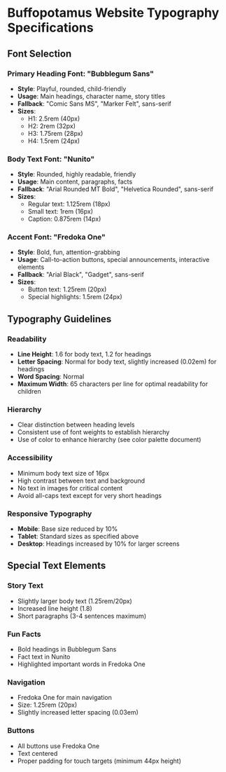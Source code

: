 # Buffopotamus Website Typography Specifications

## Font Selection

### Primary Heading Font: "Bubblegum Sans"
- **Style**: Playful, rounded, child-friendly
- **Usage**: Main headings, character name, story titles
- **Fallback**: "Comic Sans MS", "Marker Felt", sans-serif
- **Sizes**:
  - H1: 2.5rem (40px)
  - H2: 2rem (32px)
  - H3: 1.75rem (28px)
  - H4: 1.5rem (24px)

### Body Text Font: "Nunito"
- **Style**: Rounded, highly readable, friendly
- **Usage**: Main content, paragraphs, facts
- **Fallback**: "Arial Rounded MT Bold", "Helvetica Rounded", sans-serif
- **Sizes**:
  - Regular text: 1.125rem (18px)
  - Small text: 1rem (16px)
  - Caption: 0.875rem (14px)

### Accent Font: "Fredoka One"
- **Style**: Bold, fun, attention-grabbing
- **Usage**: Call-to-action buttons, special announcements, interactive elements
- **Fallback**: "Arial Black", "Gadget", sans-serif
- **Sizes**:
  - Button text: 1.25rem (20px)
  - Special highlights: 1.5rem (24px)

## Typography Guidelines

### Readability
- **Line Height**: 1.6 for body text, 1.2 for headings
- **Letter Spacing**: Normal for body text, slightly increased (0.02em) for headings
- **Word Spacing**: Normal
- **Maximum Width**: 65 characters per line for optimal readability for children

### Hierarchy
- Clear distinction between heading levels
- Consistent use of font weights to establish hierarchy
- Use of color to enhance hierarchy (see color palette document)

### Accessibility
- Minimum body text size of 16px
- High contrast between text and background
- No text in images for critical content
- Avoid all-caps text except for very short headings

### Responsive Typography
- **Mobile**: Base size reduced by 10%
- **Tablet**: Standard sizes as specified above
- **Desktop**: Headings increased by 10% for larger screens

## Special Text Elements

### Story Text
- Slightly larger body text (1.25rem/20px)
- Increased line height (1.8)
- Short paragraphs (3-4 sentences maximum)

### Fun Facts
- Bold headings in Bubblegum Sans
- Fact text in Nunito
- Highlighted important words in Fredoka One

### Navigation
- Fredoka One for main navigation
- Size: 1.25rem (20px)
- Slightly increased letter spacing (0.03em)

### Buttons
- All buttons use Fredoka One
- Text centered
- Proper padding for touch targets (minimum 44px height)

